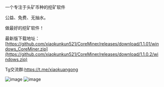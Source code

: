 一个专注于头矿币种的挖矿软件

公益、免费、无抽水。

做最好的挖矿软件！

最新版下载地址：[https://github.com/xiaokunkun521/CoreMiner/releases/download/1.1.01/windows_CoreMiner.zip](https://github.com/xiaokunkun521/CoreMiner/releases/download/1.1.0.2/windows.zip)

Tg交流群:https://t.me/xiaokuangong


![image](https://github.com/user-attachments/assets/7a22e453-0237-49fb-8d55-7b941a51192b)
![image](https://github.com/user-attachments/assets/4aaf41c0-6f1b-441b-bfdf-13138438e902)

